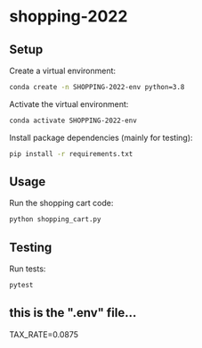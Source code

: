 # shopping-2022
 ## Setup

Create a virtual environment:

```sh
conda create -n SHOPPING-2022-env python=3.8
```

Activate the virtual environment:

```sh
conda activate SHOPPING-2022-env
```

Install package dependencies (mainly for testing):

```sh
pip install -r requirements.txt
```

## Usage

Run the shopping cart code:

```sh
python shopping_cart.py
```

## Testing

Run tests:

```sh
pytest
```
## this is the ".env" file...
TAX_RATE=0.0875

 